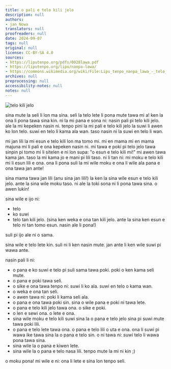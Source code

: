 ```yaml
---
title: o pali e telo kili jelo
description: null
authors:
- jan Nowa
translators: null
proofreaders: null
date: 2024-09-07
tags: null
original: null
license: CC-BY-SA 4.0
sources:
- https://liputenpo.org/pdfs/0028lawa.pdf
- https://liputenpo.org/lipu/nanpa-lawa/
- https://commons.wikimedia.org/wiki/File:Lipu_tenpo_nanpa_lawa_-_telo_kili_jelo.png
archives: null
preprocessing: null
accessibility-notes: null
notes: null
---
```


![telo kili jelo](https://upload.wikimedia.org/wikipedia/commons/1/15/Lipu_tenpo_nanpa_lawa_-_telo_kili_jelo.png)

sina mute la seli li lon ma sina. seli la telo lete li pona mute tawa mi a! ken la ona li pona tawa sina kin. ni la mi pana e sona ni: nasin pali pi telo kili jelo. ale la mi kepeken nasin ni. tenpo pini la mi pali e telo kili jelo la suwi li awen ko lon telo. suwi en telo li kama ala wan. taso nasin ni la suwi en telo li wan.

mi jan lili la mi esun e telo kili lon ma tomo mi. mi en mama mi en mama majuna mi li pali e ona kepeken nasin ni. mi tawa e poki pi telo jelo tawa sinpin pi tomo mi li sitelen e ni lon supa: "o esun e telo kili mi!" mi awen tawa kama jan. taso la mi kama jo e mani pi lili taso. ni li tan ni: mi moku e telo kili mi li esun lili e ona. ona li pona suli la mi wile moku e ona li wile ala pana e ona tawa jan ante!

sina mama tawa jan lili (anu sina jan lili!) la ken la sina wile esun e telo kili jelo. ante la sina wile moku taso. ni ale la toki sona ni li pona tawa sina. o awen lukin!

sina wile e ijo ni:

- telo
- ko suwi
- telo tan kili jelo. (sina ken weka e ona tan kili jelo. ante la sina ken esun e telo ni tan tomo esun. nasin ale li pona!)

suli pi ijo ale ni o sama.

sina wile e telo lete kin. suli ni li ken nasin mute. jan ante li ken wile suwi pi wawa ante.

nasin pali li ni:

- o pana e ko suwi e telo pi suli sama tawa poki. poki o ken kama seli mute.
- o pana e poki tawa seli.
- o sike e ona tawa tenpo ni: suwi li ko ala. suwi en telo o kama wan.
- o weka e ona tan seli.
- o awen tawa ni: poki li kama seli ala.
- o pana e ona tawa poki sin. sina o wile pana e poki ni tawa lete.
- o pana e telo kili jelo tawa ona. o sike e poki.
- o len e sewi ona. o lete e ona.
- sina wile moku e telo kili suwi sina la o pana e telo jelo sina pi suwi mute tawa poki lili.
- o pana e telo lete tawa ona. o pana e telo lili o uta e ona. ona li suwi pi wawa ike tawa sina la o pana e telo sin. o ni tawa ni: suwi telo li wawa pona tawa sina.
- sina wile la o pana e kiwen lete.
- sina wile la o pana e telo nasa lili. tenpo mute la mi ni kin ;)

o moku pona! mi wile e ni: ona li lete e sina lon tenpo seli.